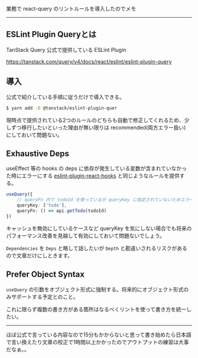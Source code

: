 業務で react-query のリントルールを導入したのでメモ

---

## ESLint Plugin Queryとは

TanStack Query 公式で提供している ESLint Plugin

https://tanstack.com/query/v4/docs/react/eslint/eslint-plugin-query

## 導入

公式で紹介している手順に従うだけで導入できる。
```bash
$ yarn add -D @tanstack/eslint-plugin-quer
```

現時点で提供されている2つのルールのどちらも自動で修正してくれるため、少しずつ移行したいといった理由が無い限りは recommended(両方エラー扱い) にしておいて問題ない。

## Exhaustive Deps

useEffect 等の hooks の deps に依存が発生している変数が含まれていなかった時にエラーにする [eslint-plugin-react-hooks](https://www.npmjs.com/package/eslint-plugin-react-hooks) と同じようなルールを提供する。

```ts
useQuery({
	// queryFn 内で todoId を使っているが queryKey に指定されていないためエラーになる
	queryKey: ['todo'],
	queryFn: () => api.getTodo(todoId)
})
```

キャッシュを無効にしているケースなど queryKey を気にしない場合でも将来のパフォーマンス改善を見越して有効にしておいて問題ないでしょう。

`Dependencies` を `Deps` と略して話したいが `Depth` と勘違いされるリスクがあるので文章だけにしときます。

## Prefer Object Syntax

`useQuery` の引数をオブジェクト形式に強制する。将来的にオブジェクト形式のみサポートする予定とのこと。

これに限らず複数の書き方がある箇所はなるべくリントを使って書き方を統一したい。

---

ほぼ公式で言っている内容なので15分もかからないと思って書き始めたら日本語で言い換えたり文章の校正で1時間以上かかったのでアウトプットの練習は大事だなぁ。。
